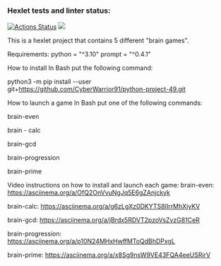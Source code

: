 ### Hexlet tests and linter status:
[![Actions Status](https://github.com/CyberWarrior91/python-project-49/workflows/hexlet-check/badge.svg)](https://github.com/CyberWarrior91/python-project-49/actions)
<a href="https://codeclimate.com/github/CyberWarrior91/python-project-49/maintainability"><img src="https://api.codeclimate.com/v1/badges/0cdc54cb3725b457d0ca/maintainability" /></a>

This is a hexlet project that contains 5 different "brain games".

Requirements: 
python = "^3.10"
prompt = "^0.4.1"

How to install
In Bash put the following command:

python3 -m pip install --user git+https://github.com/CyberWarrior91/python-project-49.git

How to launch a game
In Bash put one of the following commands:

brain-even

brain - calc

brain-gcd

brain-progression

brain-prime

Video instructions on how to install and launch each game:
brain-even:
https://asciinema.org/a/OfQ2OnVvuNgJq5E6gZAnjckyk

brain-calc:
https://asciinema.org/a/g6zLgXz0DKYTS8IIrrMhXjyKV

brain-gcd:
https://asciinema.org/a/jBrdx5RDVT2pzoVsZvzG81CeR

brain-progression:
https://asciinema.org/a/p10N24MHxHwffMToQdBhDPxgL

brain-prime:
https://asciinema.org/a/x8Sg9nsW9VE43FQA4eeUSRjrV
